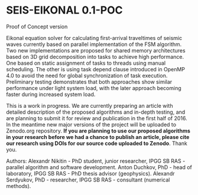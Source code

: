 # SEIS-EIKONAL 0.1-POC

Proof of Concept version

Eikonal equation solver for calculating first-arrival traveltimes of seismic 
waves currently based on parallel implementation of the FSM algorithm. Two new 
implementations are proposed for shared memory architectures based on 3D grid 
decomposition into tasks to achieve high performance. One based on static 
assignment of tasks to threads using manual scheduling. The other is using task 
depend clause introduced in OpenMP 4.0 to avoid the need for global 
synchronization of task execution. Preliminary testing demonstrates that both 
approaches show similar performance under light system load, with the later 
approach becoming faster during increased system load.

This is a work in progress. We are currently preparing an article with detailed 
description of the proposed algorithms and in-depth testing, and are planning 
to submit it for review and publication in the first half of 2016. In the 
meantime new major versions of the project will be uploaded to Zenodo.org 
repository. **If you are planning to use our proposed algorithms in your 
research before we had a chance to publish an article, please cite our research 
using DOIs for our source code uploaded to Zenodo**. Thank you.

Authors:
Alexandr Nikitin -  PhD student, junior researcher, IPGG SB RAS - parallel 
algorithm and software development. 
Anton Duchkov, PhD - head of laboratory, IPGG SB RAS - PhD thesis advisor 
(geophysics). 
Alexandr Serdyukov, PhD - researcher, IPGG SB RAS - consultant (numerical 
methods).
